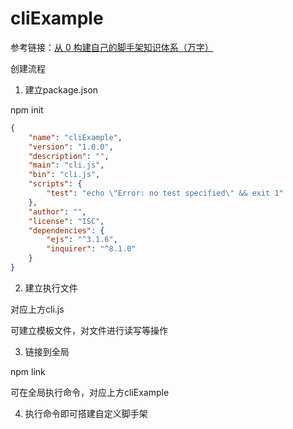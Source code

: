 # cliExample

参考链接：[从 0 构建自己的脚手架知识体系（万字）](https://juejin.cn/post/6966119324478079007)

创建流程

1. 建立package.json

  npm init

  ```json
  {
      "name": "cliExample",
      "version": "1.0.0",
      "description": "",
      "main": "cli.js",
      "bin": "cli.js",
      "scripts": {
          "test": "echo \"Error: no test specified\" && exit 1"
      },
      "author": "",
      "license": "ISC",
      "dependencies": {
          "ejs": "^3.1.6",
          "inquirer": "^8.1.0"
      }
  }
  ```

2. 建立执行文件

  对应上方cli.js

  可建立模板文件，对文件进行读写等操作

3. 链接到全局

  npm link

  可在全局执行命令，对应上方cliExample

4. 执行命令即可搭建自定义脚手架
